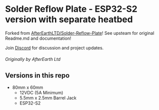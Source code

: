 # **Solder Reflow Plate - ESP32-S2 version with separate heatbed**

Forked from [AfterEarthLTD/Solder-Reflow-Plate](https://github.com/AfterEarthLTD/Solder-Reflow-Plate)! See upsteam for original Readme.md and documentation!

Join [Discord](https://discord.gg/YzhG6FcCRA) for discussion and project updates.

###### Originally by AfterEarth Ltd

## Versions in this repo

- 80mm x 60mm
  - 12VDC (5A Minimum)
  - 5.5mm x 2.5mm Barrel Jack
  - ESP32-S2
 
